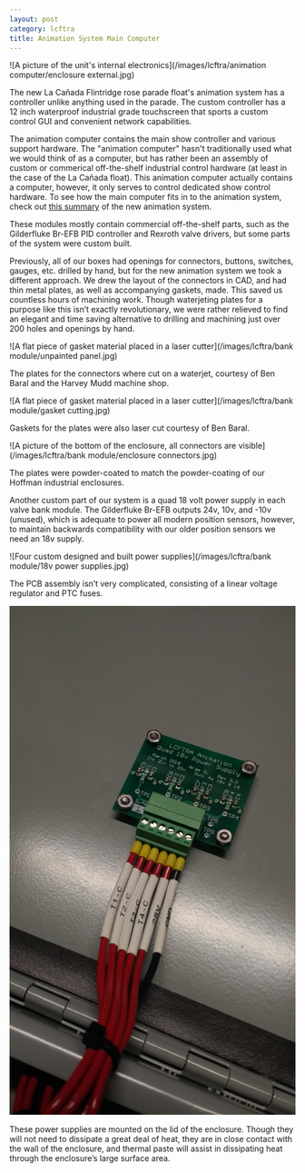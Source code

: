 ```yaml
---
layout: post
category: lcftra
title: Animation System Main Computer
---
```

![A picture of the unit's internal electronics](/images/lcftra/animation computer/enclosure external.jpg)

The new La Cañada Flintridge rose parade float's animation system has a controller unlike anything used in the parade. The  custom controller has a 12 inch waterproof industrial grade touchscreen that sports a custom control GUI and convenient network capabilities.<!--more-->

The animation computer contains the main show controller and various support hardware. The "animation computer" hasn't traditionally used what we would think of as a computer, but has rather been an assembly of custom or commerical off-the-shelf industrial control hardware (at least in the case of the La Cañada float). This animation computer actually contains a computer, however, it only serves to control dedicated show control hardware. To see how the main computer fits in to the animation system, check out <a href="https://aramder.github.io/animation-summary/" target="_blank">this summary</a> of the new animation system.





These modules mostly contain commercial off-the-shelf parts, such as the Gilderfluke Br-EFB PID controller and Rexroth valve drivers, but some parts of the system were custom built.

Previously, all of our boxes had openings for connectors, buttons, switches, gauges, etc. drilled by hand, but for the new animation system we took a different approach. We drew the layout of the connectors in CAD, and had thin metal plates, as well as accompanying gaskets, made. This saved us countless hours of machining work. Though waterjeting plates for a purpose like this isn’t exactly revolutionary, we were rather relieved to find an elegant and time saving alternative to drilling and machining just over 200 holes and openings by hand.

![A flat piece of gasket material placed in a laser cutter](/images/lcftra/bank module/unpainted panel.jpg)

The plates for the connectors where cut on a waterjet, courtesy of Ben Baral and the Harvey Mudd machine shop.

![A flat piece of gasket material placed in a laser cutter](/images/lcftra/bank module/gasket cutting.jpg)

Gaskets for the plates were also laser cut courtesy of Ben Baral.

![A picture of the bottom of the enclosure, all connectors are visible](/images/lcftra/bank module/enclosure connectors.jpg)

The plates were powder-coated to match the powder-coating of our Hoffman industrial enclosures.

Another custom part of our system is a quad 18 volt power supply in each valve bank module. The Gilderfluke Br-EFB outputs 24v, 10v, and -10v (unused), which is adequate to power all modern position sensors, however, to maintain backwards compatibility with our older position sensors we need an 18v supply.

![Four custom designed and built power supplies](/images/lcftra/bank module/18v power supplies.jpg)

The PCB assembly isn’t very complicated, consisting of a linear voltage regulator and PTC fuses.

<img class="shrunk" src="/images/lcftra/bank module/mounted power supply.jpg" alt="One of the power supplies mounted to the lid of the enclosure">

These power supplies are mounted on the lid of the enclosure. Though they will not need to dissipate a great deal of heat, they are in close contact with the wall of the enclosure, and thermal paste will assist in dissipating heat through the enclosure’s large surface area. 
